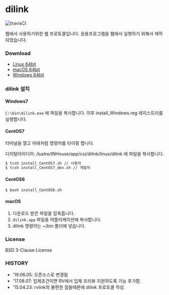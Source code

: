 # dilink

![travisCI](https://secure.travis-ci.org/digital-idea/dilink.png)

웹에서 사용하기위한 웹 프로토콜입니다.
응용프로그램을 웹에서 실행하기 위해서 제작되었습니다.

### Download
- [Linux 64bit](https://github.com/digital-idea/dilink/releases/download/v1.0.3/dilink_linux_x86-64.tgz)
- [macOS 64bit](https://github.com/digital-idea/dilink/releases/download/v1.0.3/dilink_darwin_x86-64.tgz)
- [Windows 64bit](https://github.com/digital-idea/dilink/releases/download/v1.0.3/dilink_windows_x86-64.zip)

### dilink 설치

#### Windows7

`C:\bin\dilink.exe` 에 파일을 복사합니다.
이후 install_Windows.reg 레지스트리를 실행합니다.

#### CentOS7
터미널을 열고 아래처럼 명령어를 타이핑 합니다.

디지털아이디어: /lustre/INHouse/app/csi/dilink/linux/dilink 에 파일을 복사합니다.
```bash
$ tcsh install_CentOS7.sh // 사용자
$ tcsh install_CentOS7_dev.sh // 개발자
```

#### CentOS6
```bash
$ bash install_CentOS6.sh
```

#### macOS
1. 다운로드 받은 파일을 압축풉니다.
1. `dilink.app` 파일을 어플리케이션에 복사합니다.
1. dilink 명령어는 ~/bin 폴더에 넣습니다.


### License
BSD 3-Clause License

### HISTORY
- '19.06.05: 오픈소스로 변경됨
- '17.08.07: 입체조건이면 RV에서 입체 프리뷰 지원하도록 기능 추가함.
- '15.04.23: rvlink의 불편한 점들때문에 dilink 프로토콜 작성.
